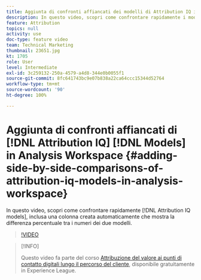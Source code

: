 ```yaml
---
title: Aggiunta di confronti affiancati dei modelli di Attribution IQ in Analysis Workspace
description: In questo video, scopri come confrontare rapidamente i modelli di Attribution IQ, inclusa una colonna creata automaticamente che mostra la differenza percentuale tra i numeri dei due modelli.
feature: Attribution
topics: null
activity: use
doc-type: feature video
team: Technical Marketing
thumbnail: 23651.jpg
kt: 1705
role: User
level: Intermediate
exl-id: 3c259132-250a-4579-a4d8-344e0b0055f1
source-git-commit: 8fc641743bc9e07b838a22ca64ccc15344d52764
workflow-type: tm+mt
source-wordcount: '90'
ht-degree: 100%

---
```


# Aggiunta di confronti affiancati di [!DNL Attribution IQ] [!DNL Models] in Analysis Workspace {#adding-side-by-side-comparisons-of-attribution-iq-models-in-analysis-workspace}

In questo video, scopri come confrontare rapidamente [!DNL Attribution IQ models], inclusa una colonna creata automaticamente che mostra la differenza percentuale tra i numeri dei due modelli.

>[!VIDEO](https://video.tv.adobe.com/v/23651/?quality=12&learn=on)

>[!INFO]
>
> Questo video fa parte del corso [Attribuzione del valore ai punti di contatto digitali lungo il percorso del cliente](https://experienceleague.adobe.com/?recommended=Analytics-U-1-2020.2&amp;lang=it), disponibile gratuitamente in Experience League.
